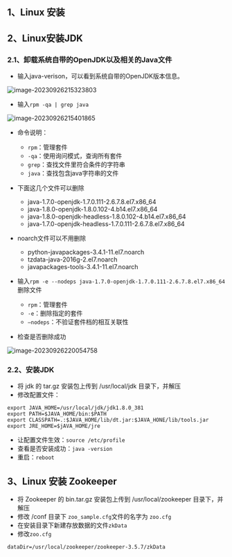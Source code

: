 ## 1、Linux 安装





## 2、Linux安装JDK

### 2.1、卸载系统自带的OpenJDK以及相关的Java文件

- 输入java-verison，可以看到系统自带的OpenJDK版本信息。

![image-20230926215323803](https://zcw-typora.oss-cn-nanjing.aliyuncs.com/image-20230926215323803.png)

- 输入`rpm -qa | grep java`

![image-20230926215401865](https://zcw-typora.oss-cn-nanjing.aliyuncs.com/image-20230926215401865.png)

- 命令说明：
  - `rpm`：管理套件
  - `-qa`：使用询问模式，查询所有套件
  - `grep`：查找文件里符合条件的字符串
  - `java`：查找包含java字符串的文件

- 下面这几个文件可以删除
  - java-1.7.0-openjdk-1.7.0.111-2.6.7.8.el7.x86_64
  - java-1.8.0-openjdk-1.8.0.102-4.b14.el7.x86_64
  - java-1.8.0-openjdk-headless-1.8.0.102-4.b14.el7.x86_64
  - java-1.7.0-openjdk-headless-1.7.0.111-2.6.7.8.el7.x86_64
- noarch文件可以不用删除
  - python-javapackages-3.4.1-11.el7.noarch
  - tzdata-java-2016g-2.el7.noarch
  - javapackages-tools-3.4.1-11.el7.noarch

- 输入`rpm -e --nodeps java-1.7.0-openjdk-1.7.0.111-2.6.7.8.el7.x86_64` 删除文件
  - `rpm`：管理套件
  - `-e`：删除指定的套件
  - `–nodeps`：不验证套件档的相互关联性

- 检查是否删除成功

![image-20230926220054758](https://zcw-typora.oss-cn-nanjing.aliyuncs.com/image-20230926220054758.png)

### 2.2、安装JDK

- 将 jdk 的 tar.gz 安装包上传到 /usr/local/jdk 目录下，并解压
- 修改配置文件：

~~~properties
export JAVA_HOME=/usr/local/jdk/jdk1.8.0_381
export PATH=$JAVA_HOME/bin:$PATH
export CLASSPATH=.:$JAVA_HOME/lib/dt.jar:$JAVA_HONE/lib/tools.jar
export JRE_HOME=$jAVA_HOME/jre
~~~

- 让配置文件生效：`source /etc/profile`
- 查看是否安装成功：`java -version`
- 重启：`reboot`







## 3、Linux 安装 Zookeeper

- 将 Zookeeper 的 bin.tar.gz 安装包上传到 /usr/local/zookeeper 目录下，并解压 
- 修改 /conf 目录下 `zoo_sample.cfg`文件的名字为 `zoo.cfg`
- 在安装目录下新建存放数据的文件`zkData`
- 修改`zoo.cfg`

~~~properties
dataDir=/usr/local/zookeeper/zookeeper-3.5.7/zkData
~~~







































